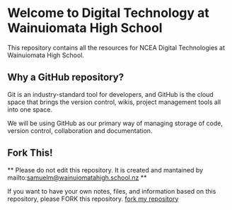 # Welcome to Digital Technology at Wainuiomata High School

This repository contains all the resources for NCEA Digital Technologies at Wainuiomata High School.   

## Why a GitHub repository?

Git is an industry-standard tool for developers, and GitHub is the cloud space that brings the version control, wikis, project management tools
all into one space. 

We will be using GitHub as our primary way of managing storage of code, version control, collaboration and documentation. 

## Fork This!

** Please do not edit this repository.  It is created and mantained by mailto:samuelm@wainuiomatahigh.school.nz **

If you want to have your own notes, files, and information based on this repository, please FORK this repository. [fork my repository](https://github.com/user/repository/fork)


